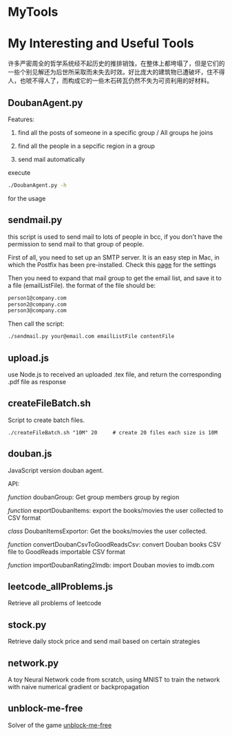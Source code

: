 # MyTools

# My Interesting and Useful Tools

许多严密周全的哲学系统经不起历史的推排销蚀，在整体上都垮塌了，但是它们的一些个别见解还为后世所采取而未失去时效。好比庞大的建筑物已遭破坏，住不得人，也唬不得人了，而构成它的一些木石砖瓦仍然不失为可资利用的好材料。

## DoubanAgent.py

Features:

1. find all the posts of someone in a specific group / All groups he joins

2. find all the people in a sepcific region in a group

3. send mail automatically

execute

```Bash
./DoubanAgent.py -h
```

for the usage

## sendmail.py

this script is used to send mail to lots of people in bcc, if you don't have the permission to send mail to that group of people.

First of all, you need to set up an SMTP server. It is an easy step in Mac, in which the Postfix has been pre-installed. Check this [page](https://www.phase2technology.com/how-to-enable-local-smtp-server-postfix-on-os-x-leopard/) for the settings

Then you need to expand that mail group to get the email list, and save it to a file (emailListFile). the format of the file should be:

```Bash
person1@company.com
person2@company.com
person3@company.com
```

Then call the script:

```Bash
./sendmail.py your@email.com emailListFile contentFile
```

## upload.js

use Node.js to received an uploaded .tex file, and return the corresponding .pdf file as response

## createFileBatch.sh

Script to create batch files. 

```Batch
./createFileBatch.sh "10M" 20     # create 20 files each size is 10M
```

## douban.js

JavaScript version douban agent. 

API:

*function* doubanGroup: Get group members group by region

*function* exportDoubanItems: export the books/movies the user collected to CSV format

*class* DoubanItemsExportor: Get the books/movies the user collected. 

*function* convertDoubanCsvToGoodReadsCsv: convert Douban books CSV file to GoodReads importable CSV format

*function* importDoubanRating2Imdb: import Douban movies to imdb.com

## leetcode\_allProblems.js

Retrieve all problems of leetcode

## stock.py

Retrieve daily stock price and send mail based on certain strategies

## network.py

A toy Neural Network code from scratch, using MNIST to train the network with naive numerical gradient or backpropagation 

## unblock-me-free

Solver of the game [unblock-me-free](https://play.google.com/store/apps/details?id=com.kiragames.unblockmefree&hl=en_US)
